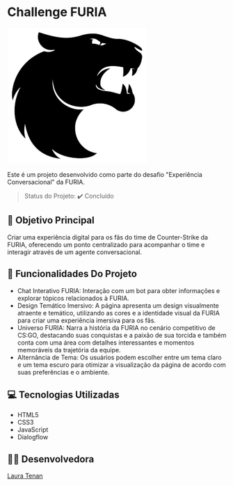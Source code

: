 # Challenge FURIA
![Logo da FURIA](assets/avatar.png)

Este é um projeto desenvolvido como parte do desafio "Experiência Conversacional" da FURIA. 

> Status do Projeto: :heavy_check_mark: Concluído

## 🎯 Objetivo Principal

Criar uma experiência digital para os fãs do time de Counter-Strike da FURIA, oferecendo um ponto centralizado para acompanhar o time e interagir através de um agente conversacional.

## :hammer: Funcionalidades Do Projeto

- Chat Interativo FURIA: Interação com um bot para obter informações e explorar tópicos relacionados à FURIA.
- Design Temático Imersivo: A página apresenta um design visualmente atraente e temático, utilizando as cores e a identidade visual da FURIA para criar uma experiência imersiva para os fãs.
- Universo FURIA: Narra a história da FURIA no cenário competitivo de CS:GO, destacando suas conquistas e a paixão de sua torcida e também conta com uma área com detalhes interessantes e momentos memoráveis da trajetória da equipe.
- Alternância de Tema: Os usuários podem escolher entre um tema claro e um tema escuro para otimizar a visualização da página de acordo com suas preferências e o ambiente.

## :computer: Tecnologias Utilizadas

- HTML5
- CSS3
- JavaScript
- Dialogflow

## :ok_woman: Desenvolvedora

[Laura Tenan](https://github.com/laura-software-engineer)



